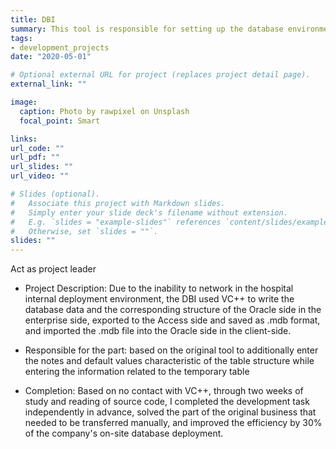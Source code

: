 ```yaml
---
title: DBI
summary: This tool is responsible for setting up the database environment when deploying enterprise SPD software within the hospital.
tags:
- development_projects
date: "2020-05-01"

# Optional external URL for project (replaces project detail page).
external_link: ""

image:
  caption: Photo by rawpixel on Unsplash
  focal_point: Smart

links:
url_code: ""
url_pdf: ""
url_slides: ""
url_video: ""

# Slides (optional).
#   Associate this project with Markdown slides.
#   Simply enter your slide deck's filename without extension.
#   E.g. `slides = "example-slides"` references `content/slides/example-slides.md`.
#   Otherwise, set `slides = ""`.
slides: ""
---
```

Act as project leader

- Project Description: Due to the inability to network in the hospital internal deployment environment, the DBI  used VC++ to write the database data and the corresponding structure of the Oracle side in the enterprise side, exported to the Access side and saved as .mdb format, and imported the .mdb file into the Oracle side in the client-side.

- Responsible for the part: based on the original tool to additionally enter the notes and default values characteristic of the table structure while entering the information related to the temporary table

- Completion: Based on no contact with VC++, through two weeks of study and reading of source code, I completed the development task independently in advance, solved the part of the original business that needed to be transferred manually, and improved the efficiency by 30% of the company's on-site database deployment.
